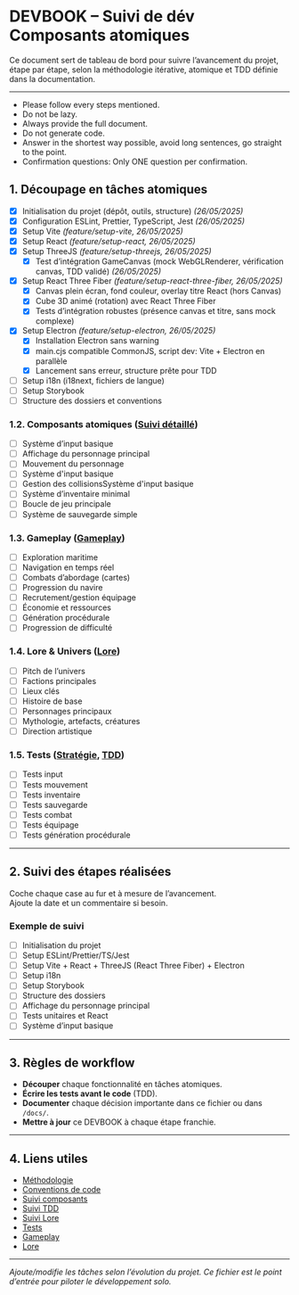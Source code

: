 # DEVBOOK – Suivi de dév Composants atomiques

Ce document sert de tableau de bord pour suivre l’avancement du projet, étape par étape, selon la méthodologie itérative, atomique et TDD définie dans la documentation.

---

- Please follow every steps mentioned.
- Do not be lazy.
- Always provide the full document.
- Do not generate code.
- Answer in the shortest way possible, avoid long sentences, go straight to the point.
- Confirmation questions: Only ONE question per confirmation.

## 1. Découpage en tâches atomiques

- [x] Initialisation du projet (dépôt, outils, structure) _(26/05/2025)_
- [x] Configuration ESLint, Prettier, TypeScript, Jest _(26/05/2025)_
- [x] Setup Vite _(feature/setup-vite, 26/05/2025)_
- [x] Setup React _(feature/setup-react, 26/05/2025)_
- [x] Setup ThreeJS _(feature/setup-threejs, 26/05/2025)_
  - [x] Test d’intégration GameCanvas (mock WebGLRenderer, vérification canvas, TDD validé) _(26/05/2025)_
- [x] Setup React Three Fiber _(feature/setup-react-three-fiber, 26/05/2025)_
  - [x] Canvas plein écran, fond couleur, overlay titre React (hors Canvas)
  - [x] Cube 3D animé (rotation) avec React Three Fiber
  - [x] Tests d’intégration robustes (présence canvas et titre, sans mock complexe)
- [x] Setup Electron _(feature/setup-electron, 26/05/2025)_
  - [x] Installation Electron sans warning
  - [x] main.cjs compatible CommonJS, script dev: Vite + Electron en parallèle
  - [x] Lancement sans erreur, structure prête pour TDD
- [ ] Setup i18n (i18next, fichiers de langue)
- [ ] Setup Storybook
- [ ] Structure des dossiers et conventions

### 1.2. Composants atomiques ([Suivi détaillé](./docs/Suivi/01_TODO_Composants.md))

- [ ] Système d’input basique
- [ ] Affichage du personnage principal
- [ ] Mouvement du personnage
- [ ] Système d'input basique
- [ ] Gestion des collisionsSystème d'input basique
- [ ] Système d’inventaire minimal
- [ ] Boucle de jeu principale
- [ ] Système de sauvegarde simple

### 1.3. Gameplay ([Gameplay](./docs/Gameplay/README.md))

- [ ] Exploration maritime
- [ ] Navigation en temps réel
- [ ] Combats d’abordage (cartes)
- [ ] Progression du navire
- [ ] Recrutement/gestion équipage
- [ ] Économie et ressources
- [ ] Génération procédurale
- [ ] Progression de difficulté

### 1.4. Lore & Univers ([Lore](./docs/Lore/))

- [ ] Pitch de l’univers
- [ ] Factions principales
- [ ] Lieux clés
- [ ] Histoire de base
- [ ] Personnages principaux
- [ ] Mythologie, artefacts, créatures
- [ ] Direction artistique

### 1.5. Tests ([Stratégie](./docs/Tests/README.md), [TDD](./docs/Suivi/02_TODO_TDD.md))

- [ ] Tests input
- [ ] Tests mouvement
- [ ] Tests inventaire
- [ ] Tests sauvegarde
- [ ] Tests combat
- [ ] Tests équipage
- [ ] Tests génération procédurale

---

## 2. Suivi des étapes réalisées

Coche chaque case au fur et à mesure de l’avancement.  
Ajoute la date et un commentaire si besoin.

### Exemple de suivi

- [ ] Initialisation du projet
- [ ] Setup ESLint/Prettier/TS/Jest
- [ ] Setup Vite + React + ThreeJS (React Three Fiber) + Electron
- [ ] Setup i18n
- [ ] Setup Storybook
- [ ] Structure des dossiers
- [ ] Affichage du personnage principal
- [ ] Tests unitaires et React
- [ ] Système d’input basique

---

## 3. Règles de workflow

- **Découper** chaque fonctionnalité en tâches atomiques.
- **Écrire les tests avant le code** (TDD).
- **Documenter** chaque décision importante dans ce fichier ou dans `/docs/`.
- **Mettre à jour** ce DEVBOOK à chaque étape franchie.

---

## 4. Liens utiles

- [Méthodologie](./docs/METHODOLOGIE.md)
- [Conventions de code](./docs/CONVENTIONS.md)
- [Suivi composants](./docs/Suivi/01_TODO_Composants.md)
- [Suivi TDD](./docs/Suivi/02_TODO_TDD.md)
- [Suivi Lore](./docs/Suivi/03_TODO_Lore.md)
- [Tests](./docs/Tests/README.md)
- [Gameplay](./docs/Gameplay/README.md)
- [Lore](./docs/Lore/)

---

_Ajoute/modifie les tâches selon l’évolution du projet. Ce fichier est le point d’entrée pour piloter le développement solo._
